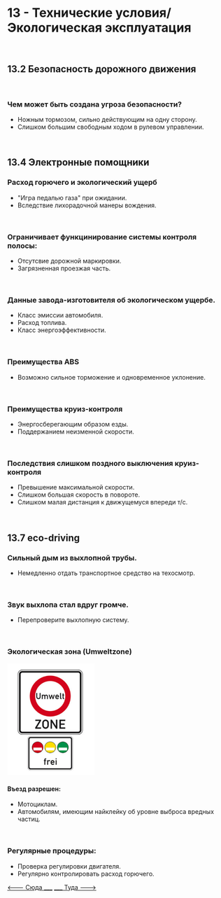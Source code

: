 <h1>13 - Технические условия/Экологическая эксплуатация</h1>

<br>

<h2>13.2 Безопасность дорожного движения</h2>
<br>
<h3>Чем может быть создана угроза безопасности?</h3>
<ul>
<li>Ножным тормозом, сильно действующим на одну сторону.</li>
<li>Слишком большим свободным ходом в рулевом управлении.</li>
</ul>

<br>

<h2>13.4 Электронные помощники</h2>
<h3>Расход горючего и экологический ущерб</h3>
<ul>
<li>"Игра педалью газа" при ожидании.</li>
<li>Вследствие лихорадочной манеры вождения.</li>
</ul>

<br>

<h3>Ограничивает функцинирование системы контроля полосы:</h3>
<ul>
<li>Отсутсвие дорожной маркировки.</li>
<li>Загрязненная проезжая часть.</li>
</ul>

<br>

<h3>Данные завода-изготовителя об экологическом ущербе.</h3>
<ul>
<li>Класс эмиссии автомобиля.</li>
<li>Расход топлива.</li>
<li>Класс энергоэффективности.</li>
</ul>

<br>

<h3>Преимущества ABS</h3>
<ul>
<li>Возможно сильное торможение и одновременное уклонение.</li>
</ul>

<br>

<h3>Преимущества круиз-контроля</h3>
<ul>
<li>Энергосберегающим образом езды.</li>
<li>Поддержанием неизменной скорости.</li>
</ul>

<br>

<h3>Последствия слишком поздного выключения круиз-контроля</h3>
<ul>
<li>Превышение максимальной скорости.</li>
<li>Слишком большая скорость в повороте.</li>
<li>Слишком малая дистанция к движущемуся впереди т/с.</li>
</ul>

<br>

<h2>13.7 eco-driving</h2>

<h3>Сильный дым из выхлопной трубы.</h3>
<ul>
<li>Немедленно отдать транспортное средство на техосмотр.</li>
</ul>

<br>

<h3>Звук выхлопа стал вдруг громче.</h3>
<ul>
<li>Перепроверите выхлопную систему.</li>
</ul>

<br>

<h3>Экологическая зона (Umweltzone)</h3>
<img src="/img/sign/umwelt_zone.png" alt="umwelt_zone" width="200"/>
<h4> Въезд разрешен:</h4>
<ul>
<li>Мотоциклам.</li>
<li>Автомобилям, имеющим найклейку об уровне выброса вредных частиц.</li>
</ul>

<br>

<h3>Регулярные процедуры:</h3>
<ul>
<li>Проверка регулировки двигателя.</li>
<li>Регулярно контролировать расход горючего.</li>
</ul>

[<--- Сюда ___](/12%20-%20consequneces.md)
[___ Туда --->](/14%20-%20passengers%20&%20cargo.md)
